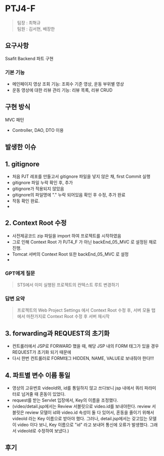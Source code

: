 # PTJ4-F

> 팀장 : 최혁규  
> 팀원 : 김서현, 배장한

## 요구사항
Ssafit Backend 파트 구현

### 기본 기능
- 메인페이지 영상 조회 기능: 조회수 기준 영상, 운동 부위별 영상
- 운동 영상에 대한 리뷰 관리 기능: 리뷰 목록, 리뷰 CRUD

## 구현 방식
MVC 패턴

- Controller, DAO, DTO 이용

## 발생한 이슈

## 1. gitignore 
- 처음 PJT 레포를 만들고서 gitignore 파일을 넣지 않은 채, first Commit 실행
- gitignore 파일 누락 확인 후, 추가
- gitignore가 적용되지 않았음
- gitignore의 파일명에 "." 누락 되어있음 확인 후 수정, 추가 완료
- 작동 확인 완료.
- 
## 2. Context Root 수정
- 사전제공코드 zip 파일을 import 하여 프로젝트를 시작하였음
- 그로 인해 Context Root 가 PJT4_F 가 아닌 backEnd_05_MVC 로 설정된 채로 진행.
- Tomcat 서버의 Context Root 또한  backEnd_05_MVC 로 설정
- 
### GPT에게 질문
> STS에서 이미 실행된 프로젝트의 컨텍스트 루트 변경하기
### 답변 요약
> 프로젝트의 Web Project Settings 에서 Context Root 수정 후, 서버 모듈 탭에서 마찬가지로 Context Root 수정 후 서버 재시작

## 3. forwarding과 REQUEST의 초기화
- 컨트롤러에서 JSP로 FORWARD 했을 때, 해당 JSP 내의 FORM 태그가 있을 경우 REQUEST가 초기화 되기 때문에
- 다시 한번 컨트롤러로 FORM태그 HIDDEN, NAME, VALUE로 보내줘야 한다!!!

## 4. 파트별 변수 이름 통일
- 영상의 고유번호 videoId와, id를 통일하지 않고 쓰다보니 jsp 내에서 쿼리 파라미터로 넘겨줄 때 혼동이 있었다.
- request를 받는 Servlet 입장에서, Key의 이름을 조정했다.
- (video/detail.jsp에서는 Review 서블릿으로 video.id를 보내야한다.
  review 서블릿은 review 모델이 id와 video.id 속성이 둘 다 있어서, 혼동을 줄이기 위해서 videoId 라는 Key 이름으로 받아야 했다.
  그러나, detail.jsp에서는 갖고있는 모델이 video 이다 보니, Key 이름으로 "id" 라고 보내어 통신에 오류가 발생했다. 그래서 videoId로 수정하여 보냈다.)
  

## 후기


